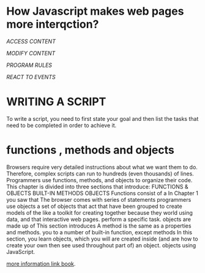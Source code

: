 # How Javascript makes web pages more interqction?

*ACCESS CONTENT* 

*MODIFY CONTENT* 

*PROGRAM RULES*

*REACT TO EVENTS*

# WRITING A SCRIPT
To write a script, you need to first state your goal and then list the tasks that need to be completed in order to achieve it.

# functions , methods and objects
Browsers require very detailed instructions about what
we want them to do. Therefore, complex scripts can run
to hundreds (even thousands) of lines. Programmers use
functions, methods, and objects to organize their code.
This chapter is divided into three sections that introduce:
FUNCTIONS & OBJECTS BUILT-IN
METHODS OBJECTS
Functions consist of a In Chapter 1 you saw that The browser comes with
series of statements programmers use objects a set of objects that act
that have been grouped to create models of the like a toolkit for creating
together because they world using data, and that interactive web pages.
perform a specific task. objects are made up of This section introduces
A method is the same as a properties and methods. you to a number of built-in
function, except methods In this section, you learn objects, which you will
are created inside (and are how to create your own then see used throughout
part of) an object. objects using JavaScript. 

[more information link book](https://slack-files.com/files-pri-safe/TNGRRLUMA-FNXBT6D0Q/javascript_and_jquery_interactive_jon_du.pdf?c=1570001309-a8af8829a03ca8b16bd07da50f4cccb7d1540331).